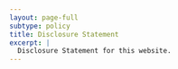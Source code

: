 ```yaml
---
layout: page-full
subtype: policy
title: Disclosure Statement
excerpt: |
  Disclosure Statement for this website.
---
```

